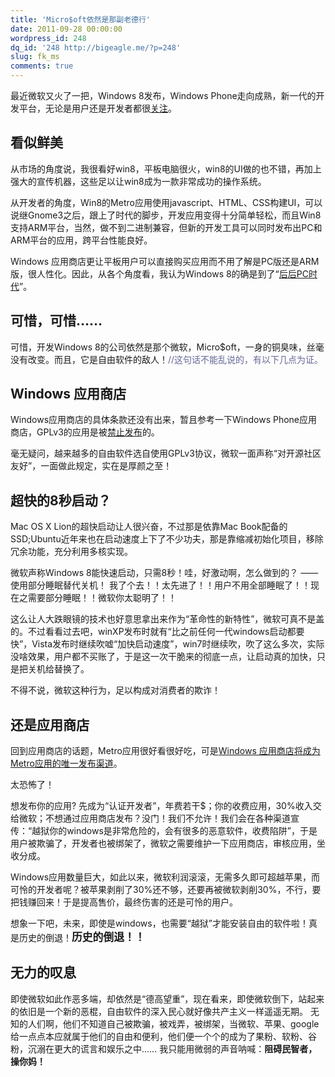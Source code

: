```yaml
---
title: 'Micro$oft依然是那副老德行'
date: 2011-09-28 00:00:00
wordpress_id: 248
dq_id: '248 http://bigeagle.me/?p=248'
slug: fk_ms
comments: true
---
```

最近微软又火了一把，Windows 8发布，Windows Phone走向成熟，新一代的开发平台，无论是用户还是开发者都很<a href="http://www.36kr.com/p/49358.html" target="_blank">关注</a>。

## 看似鲜美
从市场的角度说，我很看好win8，平板电脑很火，win8的UI做的也不错，再加上强大的宣传机器，这些足以让win8成为一款非常成功的操作系统。

从开发者的角度，Win8的Metro应用使用javascript、HTML、CSS构建UI，可以说继Gnome3之后，跟上了时代的脚步，开发应用变得十分简单轻松，而且Win8支持ARM平台，当然，做不到二进制兼容，但新的开发工具可以同时发布出PC和ARM平台的应用，跨平台性能良好。

Windows 应用商店更让平板用户可以直接购买应用而不用了解是PC版还是ARM版，很人性化。因此，从各个角度看，我认为Windows 8的确是到了“<a href="http://www.36kr.com/p/46843.html&quot;" target="_blank">后后PC时代</a>”。

## 可惜，可惜……
可惜，开发Windows 8的公司依然是那个微软，Micro$oft，一身的铜臭味，丝毫没有改变。而且，它是自由软件的敌人！<span style="color: #666699;">//这句话不能乱说的，有以下几点为证。</span>

## Windows 应用商店
Windows应用商店的具体条款还没有出来，暂且参考一下Windows Phone应用商店，GPLv3的应用是被<a href="http://www.thinq.co.uk/2011/2/17/microsoft-bans-open-source-marketplace/" target="_blank">禁止发布</a><a>的。</a>

毫无疑问，越来越多的自由软件选自使用GPLv3协议，微软一面声称“对开源社区友好”，一面做此规定，实在是厚颜之至！

## 超快的8秒启动？
Mac OS X Lion的超快启动让人很兴奋，不过那是依靠Mac Book配备的SSD;Ubuntu近年来也在启动速度上下了不少功夫，那是靠缩减初始化项目，移除冗余功能，充分利用多核实现。

微软声称Windows 8能快速启动，只需8秒！哇，好激动啊，怎么做到的？ —— 使用部分睡眠替代关机！ 我了个去！！太先进了！！用户不用全部睡眠了！！现在之需要部分睡眠！！微软你太聪明了！！

这么让人大跌眼镜的技术也好意思拿出来作为“革命性的新特性”，微软可真不是盖的。不过看看过去吧，winXP发布时就有“比之前任何一代windows启动都要快”，Vista发布时继续吹嘘“加快启动速度”，win7时继续吹，吹了这么多次，实际没啥效果，用户都不买账了，于是这一次干脆来的彻底一点，让启动真的加快，只是把关机给替换了。

不得不说，微软这种行为，足以构成对消费者的欺诈！

## 还是应用商店
回到应用商店的话题，Metro应用很好看很好吃，可是<a href="http://www.36kr.com/p/48140.html" target="_blank">Windows 应用商店将成为Metro应用的唯一发布渠道</a>。

太恐怖了！

想发布你的应用? 先成为“认证开发者”，年费若干$；你的收费应用，30%收入交给微软；不想通过应用商店发布？没门！我们不允许！我们会在各种渠道宣传：“越狱你的windows是非常危险的，会有很多的恶意软件，收费陷阱”，于是用户被欺骗了，开发者也被绑架了，微软之需要维护一下应用商店，审核应用，坐收分成。

Windows应用数量巨大，如此以来，微软利润滚滚，无需多久即可超越苹果，而可怜的开发者呢？被苹果剥削了30%还不够，还要再被微软剥削30%，不行，要把钱赚回来！于是提高售价，最终伤害的还是可怜的用户。

想象一下吧，未来，即使是windows，也需要“越狱”才能安装自由的软件啦！真是历史的倒退！<span style="font-size:1.2em;"><strong>历史的倒退！！</strong></span>

## 无力的叹息
即使微软如此作恶多端，却依然是“德高望重”，现在看来，即使微软倒下，站起来的依旧是一个新的恶棍，自由软件的深入民心就好像共产主义一样遥遥无期。
无知的人们啊，他们不知道自己被欺骗，被戏弄，被绑架，当微软、苹果、google给一点点本应就属于他们的自由和便利，他们便一个个的成为了果粉、软粉、谷粉，沉溺在更大的谎言和娱乐之中……
我只能用微弱的声音呐喊：<strong>阻碍民智者，操你妈！</strong>
